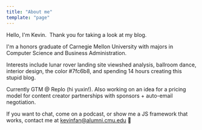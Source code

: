 ```yaml
---
title: "About me"
template: "page"
---
```

Hello, I'm Kevin.
‍
Thank you for taking a look at my blog.

I'm a honors graduate of Carnegie Mellon University with majors in Computer Science and Business Administration. 

Interests include lunar rover landing site viewshed analysis, ballroom dance, interior design, the color #7fc6b8, and spending 14 hours creating this stupid blog.

Currently GTM @ Replo (hi yuxin!). Also working on an idea for a pricing model for content creator partnerships with sponsors + auto-email negotiation.

If you want to chat, come on a podcast, or show me a JS framework that works, contact me at kevinfan@alumni.cmu.edu 🚀